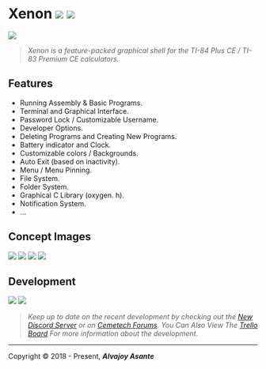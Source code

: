 # Xenon ![](https://img.shields.io/github/release/Overload02/Xenon) ![](https://img.shields.io/github/issues/Overload02/Xenon)

![](https://i.imgur.com/EpBZxrG.png)

> *Xenon is a feature-packed graphical shell for the TI-84 Plus CE / TI-83 Premium CE calculators.*

## Features

- Running Assembly & Basic Programs.
- Terminal and Graphical Interface.
- Password Lock / Customizable Username.
- Developer Options.
- Deleting Programs and Creating New Programs.
- Battery indicator and Clock.
- Customizable colors / Backgrounds.
- Auto Exit (based on inactivity).
- Menu / Menu Pinning.
- File System.
- Folder System.
- Graphical C Library (oxygen. h).
- Notification System.
- ...

## Concept Images

![](https://i.imgur.com/oaYGhrF.png) ![](https://i.imgur.com/xMw7oZc.png) 
![](https://i.imgur.com/Tnckq2j.png) ![](https://i.imgur.com/9OI9EAZ.png)

## Development
![](https://i.imgur.com/wXRc4y9.png) ![](https://i.imgur.com/PAfJaHR.png)

> *Keep up to date on the recent development by checking out the [New Discord Server](https://discord.gg/xyUZgnD4UJ "New Discord Server") or on [Cemetech Forums](https://www.cemetech.net/forum/viewtopic.php?t=15070 "Cemetech Forums"). You Can Also View The [Trello Board](https://trello.com/b/eYALDr4Q/xenon-development-c "Trello Board") For more information about the development.*

------------

 Copyright &copy; 2018 - Present, ***Alvajoy Asante***
